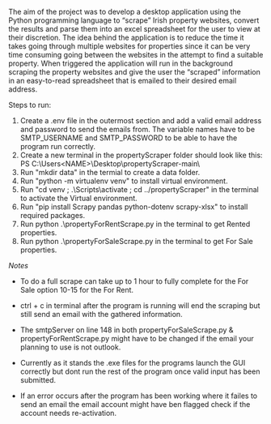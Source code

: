 The aim of the project was to develop a desktop application using the Python programming language to “scrape” Irish property websites, convert the results and parse them into an excel spreadsheet for the user to view at their discretion.
The idea behind the application is to reduce the time it takes going through multiple websites for properties since it can be very time consuming going between the websites in the attempt to find a suitable property. When triggered the application will run in the background scraping the property websites and give the user the “scraped” information in an easy-to-read spreadsheet that is emailed to their desired email address.

Steps to run:
1.  Create a .env file in the outermost section and add a valid email address and password to send the emails from. 
    The variable names have to be SMTP_USERNAME and SMTP_PASSWORD to be able to have the program run correctly.
2.  Create a new terminal in the propertyScraper folder should look like this: PS C:\Users\<NAME>\Desktop\propertyScraper-main\
3.  Run "mkdir data" in the termial to create a data folder.
4.  Run "python -m virtualenv venv" to install virtual environment. 
5.  Run "cd venv ; .\Scripts\activate ; cd ../propertyScraper" in the terminal to activate the Virtual environment.
6.  Run "pip install Scrapy pandas python-dotenv scrapy-xlsx" to install required packages.
10. Run python .\propertyForRentScrape.py in the terminal to get Rented properties.
11. Run python .\propertyForSaleScrape.py in the terminal to get For Sale properties.

*Notes*
- To do a full scrape can take up to 1 hour to fully complete for the For Sale option 10-15 for the For Rent.

- ctrl + c in terminal after the program is running will end the scraping but still send an email with the gathered information.

- The smtpServer on line 148 in both propertyForSaleScrape.py & propertyForRentScrape.py might have to be changed if the email your planning to 
  use is not outlook.

- Currently as it stands the .exe files for the programs launch the GUI correctly but dont run the rest of the program once valid input has been 
  submitted.

- If an error occurs after the program has been working where it failes to send an email the email account might have ben flagged check if the
  account needs re-activation.

